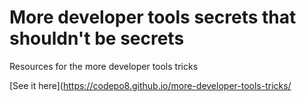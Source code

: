 # More developer tools secrets that shouldn't be secrets

Resources for the more developer tools tricks

[See it here](https://codepo8.github.io/more-developer-tools-tricks/